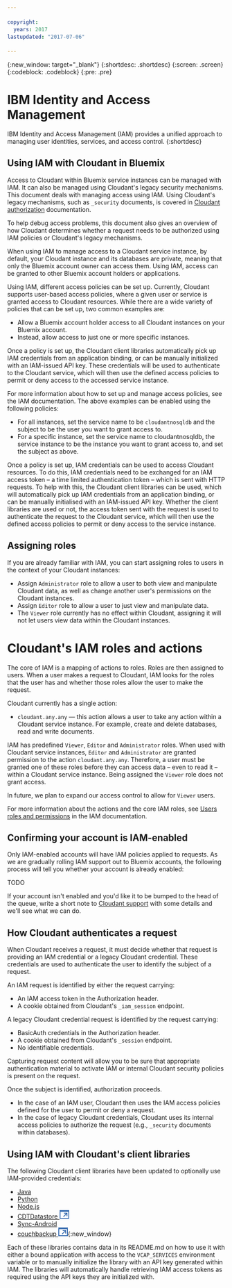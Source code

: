 ```yaml
---

copyright:
  years: 2017
lastupdated: "2017-07-06"

---
```


{:new_window: target="_blank"}
{:shortdesc: .shortdesc}
{:screen: .screen}
{:codeblock: .codeblock}
{:pre: .pre}

<!-- Acrolinx: 2017-MM-DD -->

# IBM Identity and Access Management

IBM Identity and Access Management (IAM) provides a unified approach to managing
user identities,
services,
and access control.
{:shortdesc}


## Using IAM with Cloudant in Bluemix

Access to Cloudant within Bluemix service instances can be managed with IAM. It can also be managed using Cloudant's legacy security mechanisms. 
This document deals with managing access using IAM. Using Cloudant's legacy mechanisms, such as `_security` documents, is covered in 
[Cloudant authorization](../api/authorization.html) documentation.

To help debug access problems, this document also gives an overview of how Cloudant determines whether a request needs to be authorized 
using IAM policies or Cloudant's legacy mechanisms.

When using IAM to manage access to a Cloudant service instance, by default, your Cloudant instance and its databases are private, 
meaning that only the Bluemix account owner can access them. Using IAM, access can be granted to other Bluemix account holders or 
applications.

Using IAM, different access policies can be set up. Currently, Cloudant supports user-based access policies, where a given user or
service is granted access to Cloudant resources. While there are a wide variety of policies that can be set up, two common 
examples are:

- Allow a Bluemix account holder access to all Cloudant instances on your Bluemix account.
- Instead, allow access to just one or more specific instances.

Once a policy is set up, the Cloudant client libraries automatically pick up IAM credentials from an application binding, or can be manually 
initialized with an IAM-issued API key. These credentials will be used to authenticate to the Cloudant service, which will then use the 
defined access policies to permit or deny access to the accessed service instance. 

For more information about how to set up and manage access policies, see the IAM documentation. The above examples can be enabled 
using the following policies:

- For all instances, set the service name to be `cloudantnosqldb` and the subject to be the user you want to grant access to.
- For a specific instance, set the service name to cloudantnosqldb, the service instance to be the instance you want to grant access to, and set the subject as above.

Once a policy is set up, IAM credentials can be used to access Cloudant resources. To do this, IAM credentials need to be exchanged 
for an IAM access token – a time limited authentication 
token – which is sent with HTTP requests. To help with this, the Cloudant client libraries can be used, which will automatically 
pick up IAM credentials from an application binding, or can be manually initialised with an IAM-issued API key. Whether the client 
libraries are used or not, the access token sent with the request is used to authenticate the request to the Cloudant service, which 
will then use the defined access policies to permit or deny access to the service instance.

## Assigning roles 

If you are already familiar with IAM, you can start assigning roles to users in the context of your Cloudant instances:

- Assign `Administrator` role to allow a user to both view and manipulate Cloudant data, as well as change another user's permissions on the Cloudant instances.
- Assign `Editor` role to allow a user to just view and manipulate data.
- The `Viewer` role currently has no effect within Cloudant, assigning it will not let users view data within the Cloudant instances.

# Cloudant's IAM roles and actions

The core of IAM is a mapping of actions to roles. Roles are then assigned to users. When a user makes a request to Cloudant, IAM looks 
for the roles that the user has and whether those roles allow the user to make the request.

Cloudant currently has a single action:

- `cloudant.any.any` — this action allows a user to take any action within a Cloudant service instance. For example, create and delete databases, read and write documents.

IAM has predefined `Viewer`, `Editor` and `Administrator` roles. When used with Cloudant service instances, `Editor` and `Administrator`
are granted permission to the action `cloudant.any.any`. Therefore, a user must be granted one of these roles before they can access data – 
even to read it – within a Cloudant service instance. Being assigned the `Viewer` role does not grant access.

In future, we plan to expand our access control to allow for `Viewer` users.

For more information about the actions and the core IAM roles, see [Users roles and permissions](https://console.bluemix.net/docs/iam/users_roles.html#userroles) in the IAM documentation.

## Confirming your account is IAM-enabled

Only IAM-enabled accounts will have IAM policies applied to requests. As we are gradually rolling IAM support out to Bluemix accounts, the 
following process will tell 
you whether your account is already enabled:

TODO

If your account isn't enabled and you'd like it to be bumped to the head of the queue, write a short note to [Cloudant support](support@cloudant.com) with some 
details and we'll see what we can do.

## How Cloudant authenticates a request

When Cloudant receives a request, it must decide whether that request is providing an IAM credential or a legacy Cloudant credential. These 
credentials are used 
to authenticate the user to identify the subject of a request.

An IAM request is identified by either the request carrying:

- An IAM access token in the Authorization header.
- A cookie obtained from Cloudant's `_iam_session` endpoint.

A legacy Cloudant credential request is identified by the request carrying:

- BasicAuth credentials in the Authorization header.
- A cookie obtained from Cloudant's `_session` endpoint.
- No identifiable credentials.

Capturing request content will allow you to be sure that appropriate authentication material to activate IAM or internal Cloudant security 
policies is present on the request.

Once the subject is identified, authorization proceeds.

- In the case of an IAM user, Cloudant then uses the IAM access policies defined for the user to permit or deny a request.
- In the case of legacy Cloudant credentials, Cloudant uses its internal access policies to authorize the request (e.g., `_security` documents within databases).

## Using IAM with Cloudant's client libraries

The following Cloudant client libraries have been updated to optionally use IAM-provided credentials:

- [Java](../libraries/supported.html#java)
- [Python](../libraries/supported.html#python)
- [Node.js](../libraries/supported.html#node-js)
- [CDTDatastore ![External link icon](../images/launch-glyph.svg "External link icon")](https://github.com/cloudant/CDTDatastore)
- [Sync-Android](https://github.com/cloudant/sync-android)
- [couchbackup ![External link icon](../images/launch-glyph.svg "External link icon")](https://www.npmjs.com/package/@cloudant/couchbackup){:new_window}

Each of these libraries contains data in its README.md on how to use it with either a bound application with access to the `VCAP_SERVICES` environment 
variable or to manually initialize the library with an API key generated within IAM. The libraries will automatically handle retrieving IAM access 
tokens as required using the API keys they are initialized with.
